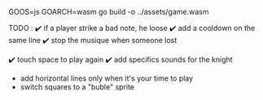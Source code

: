 GOOS=js GOARCH=wasm go build -o  ../assets/game.wasm  

TODO : 
✔️ if a player strike a bad note, he loose
✔️ add a cooldown on the same line
✔️ stop the musique when someone lost

✔️ touch space to play again
✔️ add specifics sounds for the knight

- add horizontal lines only when it's your time to play
- switch squares to a "buble" sprite